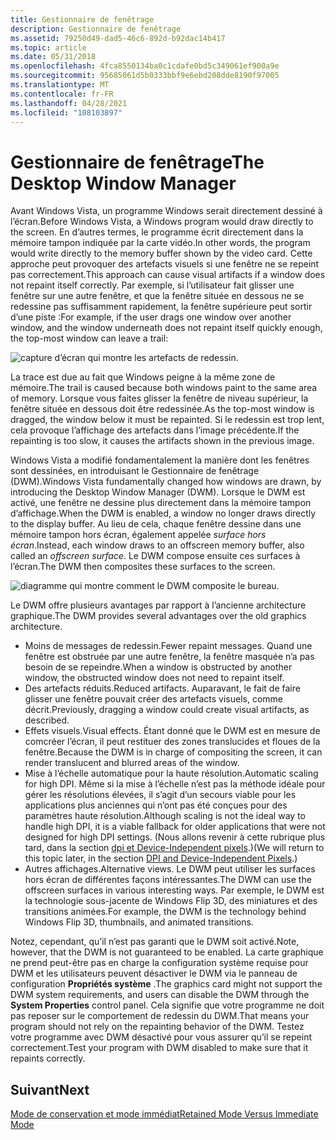 ```yaml
---
title: Gestionnaire de fenêtrage
description: Gestionnaire de fenêtrage
ms.assetid: 79250d49-dad5-46c6-892d-b92dac14b417
ms.topic: article
ms.date: 05/31/2018
ms.openlocfilehash: 4fca8550134ba0c1cdafe0bd5c349061ef900a9e
ms.sourcegitcommit: 95685061d5b0333bbf9e6ebd208dde8190f97005
ms.translationtype: MT
ms.contentlocale: fr-FR
ms.lasthandoff: 04/28/2021
ms.locfileid: "108103897"
---
```

# <a name="the-desktop-window-manager"></a><span data-ttu-id="c6829-103">Gestionnaire de fenêtrage</span><span class="sxs-lookup"><span data-stu-id="c6829-103">The Desktop Window Manager</span></span>

<span data-ttu-id="c6829-104">Avant Windows Vista, un programme Windows serait directement dessiné à l’écran.</span><span class="sxs-lookup"><span data-stu-id="c6829-104">Before Windows Vista, a Windows program would draw directly to the screen.</span></span> <span data-ttu-id="c6829-105">En d’autres termes, le programme écrit directement dans la mémoire tampon indiquée par la carte vidéo.</span><span class="sxs-lookup"><span data-stu-id="c6829-105">In other words, the program would write directly to the memory buffer shown by the video card.</span></span> <span data-ttu-id="c6829-106">Cette approche peut provoquer des artefacts visuels si une fenêtre ne se repeint pas correctement.</span><span class="sxs-lookup"><span data-stu-id="c6829-106">This approach can cause visual artifacts if a window does not repaint itself correctly.</span></span> <span data-ttu-id="c6829-107">Par exemple, si l’utilisateur fait glisser une fenêtre sur une autre fenêtre, et que la fenêtre située en dessous ne se redessine pas suffisamment rapidement, la fenêtre supérieure peut sortir d’une piste :</span><span class="sxs-lookup"><span data-stu-id="c6829-107">For example, if the user drags one window over another window, and the window underneath does not repaint itself quickly enough, the top-most window can leave a trail:</span></span>

![capture d’écran qui montre les artefacts de redessin.](images/graphics04.png)

<span data-ttu-id="c6829-109">La trace est due au fait que Windows peigne à la même zone de mémoire.</span><span class="sxs-lookup"><span data-stu-id="c6829-109">The trail is caused because both windows paint to the same area of memory.</span></span> <span data-ttu-id="c6829-110">Lorsque vous faites glisser la fenêtre de niveau supérieur, la fenêtre située en dessous doit être redessinée.</span><span class="sxs-lookup"><span data-stu-id="c6829-110">As the top-most window is dragged, the window below it must be repainted.</span></span> <span data-ttu-id="c6829-111">Si le redessin est trop lent, cela provoque l’affichage des artefacts dans l’image précédente.</span><span class="sxs-lookup"><span data-stu-id="c6829-111">If the repainting is too slow, it causes the artifacts shown in the previous image.</span></span>

<span data-ttu-id="c6829-112">Windows Vista a modifié fondamentalement la manière dont les fenêtres sont dessinées, en introduisant le Gestionnaire de fenêtrage (DWM).</span><span class="sxs-lookup"><span data-stu-id="c6829-112">Windows Vista fundamentally changed how windows are drawn, by introducing the Desktop Window Manager (DWM).</span></span> <span data-ttu-id="c6829-113">Lorsque le DWM est activé, une fenêtre ne dessine plus directement dans la mémoire tampon d’affichage.</span><span class="sxs-lookup"><span data-stu-id="c6829-113">When the DWM is enabled, a window no longer draws directly to the display buffer.</span></span> <span data-ttu-id="c6829-114">Au lieu de cela, chaque fenêtre dessine dans une mémoire tampon hors écran, également appelée *surface hors écran*.</span><span class="sxs-lookup"><span data-stu-id="c6829-114">Instead, each window draws to an offscreen memory buffer, also called an *offscreen surface*.</span></span> <span data-ttu-id="c6829-115">Le DWM compose ensuite ces surfaces à l’écran.</span><span class="sxs-lookup"><span data-stu-id="c6829-115">The DWM then composites these surfaces to the screen.</span></span>

![diagramme qui montre comment le DWM composite le bureau.](images/graphics05.png)

<span data-ttu-id="c6829-117">Le DWM offre plusieurs avantages par rapport à l’ancienne architecture graphique.</span><span class="sxs-lookup"><span data-stu-id="c6829-117">The DWM provides several advantages over the old graphics architecture.</span></span>

-   <span data-ttu-id="c6829-118">Moins de messages de redessin.</span><span class="sxs-lookup"><span data-stu-id="c6829-118">Fewer repaint messages.</span></span> <span data-ttu-id="c6829-119">Quand une fenêtre est obstruée par une autre fenêtre, la fenêtre masquée n’a pas besoin de se repeindre.</span><span class="sxs-lookup"><span data-stu-id="c6829-119">When a window is obstructed by another window, the obstructed window does not need to repaint itself.</span></span>
-   <span data-ttu-id="c6829-120">Des artefacts réduits.</span><span class="sxs-lookup"><span data-stu-id="c6829-120">Reduced artifacts.</span></span> <span data-ttu-id="c6829-121">Auparavant, le fait de faire glisser une fenêtre pouvait créer des artefacts visuels, comme décrit.</span><span class="sxs-lookup"><span data-stu-id="c6829-121">Previously, dragging a window could create visual artifacts, as described.</span></span>
-   <span data-ttu-id="c6829-122">Effets visuels.</span><span class="sxs-lookup"><span data-stu-id="c6829-122">Visual effects.</span></span> <span data-ttu-id="c6829-123">Étant donné que le DWM est en mesure de comcréer l’écran, il peut restituer des zones translucides et floues de la fenêtre.</span><span class="sxs-lookup"><span data-stu-id="c6829-123">Because the DWM is in charge of compositing the screen, it can render translucent and blurred areas of the window.</span></span>
-   <span data-ttu-id="c6829-124">Mise à l’échelle automatique pour la haute résolution.</span><span class="sxs-lookup"><span data-stu-id="c6829-124">Automatic scaling for high DPI.</span></span> <span data-ttu-id="c6829-125">Même si la mise à l’échelle n’est pas la méthode idéale pour gérer les résolutions élevées, il s’agit d’un secours viable pour les applications plus anciennes qui n’ont pas été conçues pour des paramètres haute résolution.</span><span class="sxs-lookup"><span data-stu-id="c6829-125">Although scaling is not the ideal way to handle high DPI, it is a viable fallback for older applications that were not designed for high DPI settings.</span></span> <span data-ttu-id="c6829-126">(Nous allons revenir à cette rubrique plus tard, dans la section [dpi et Device-Independent pixels](dpi-and-device-independent-pixels.md).)</span><span class="sxs-lookup"><span data-stu-id="c6829-126">(We will return to this topic later, in the section [DPI and Device-Independent Pixels](dpi-and-device-independent-pixels.md).)</span></span>
-   <span data-ttu-id="c6829-127">Autres affichages.</span><span class="sxs-lookup"><span data-stu-id="c6829-127">Alternative views.</span></span> <span data-ttu-id="c6829-128">Le DWM peut utiliser les surfaces hors écran de différentes façons intéressantes.</span><span class="sxs-lookup"><span data-stu-id="c6829-128">The DWM can use the offscreen surfaces in various interesting ways.</span></span> <span data-ttu-id="c6829-129">Par exemple, le DWM est la technologie sous-jacente de Windows Flip 3D, des miniatures et des transitions animées.</span><span class="sxs-lookup"><span data-stu-id="c6829-129">For example, the DWM is the technology behind Windows Flip 3D, thumbnails, and animated transitions.</span></span>

<span data-ttu-id="c6829-130">Notez, cependant, qu’il n’est pas garanti que le DWM soit activé.</span><span class="sxs-lookup"><span data-stu-id="c6829-130">Note, however, that the DWM is not guaranteed to be enabled.</span></span> <span data-ttu-id="c6829-131">La carte graphique ne prend peut-être pas en charge la configuration système requise pour DWM et les utilisateurs peuvent désactiver le DWM via le panneau de configuration **Propriétés système** .</span><span class="sxs-lookup"><span data-stu-id="c6829-131">The graphics card might not support the DWM system requirements, and users can disable the DWM through the **System Properties** control panel.</span></span> <span data-ttu-id="c6829-132">Cela signifie que votre programme ne doit pas reposer sur le comportement de redessin du DWM.</span><span class="sxs-lookup"><span data-stu-id="c6829-132">That means your program should not rely on the repainting behavior of the DWM.</span></span> <span data-ttu-id="c6829-133">Testez votre programme avec DWM désactivé pour vous assurer qu’il se repeint correctement.</span><span class="sxs-lookup"><span data-stu-id="c6829-133">Test your program with DWM disabled to make sure that it repaints correctly.</span></span>

## <a name="next"></a><span data-ttu-id="c6829-134">Suivant</span><span class="sxs-lookup"><span data-stu-id="c6829-134">Next</span></span>

[<span data-ttu-id="c6829-135">Mode de conservation et mode immédiat</span><span class="sxs-lookup"><span data-stu-id="c6829-135">Retained Mode Versus Immediate Mode</span></span>](retained-mode-versus-immediate-mode.md)

 

 




